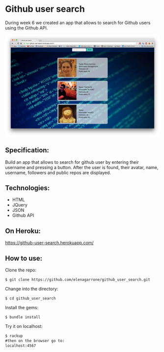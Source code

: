 Github user search
==================
During week 6 we created an app that allows to search for Github users using the Github API.

<img src="public/images/screenshot.png">

Specification:
--------------
Build an app that allows to search for github user by entering their username and pressing a button. After the user is found, their avatar, name, username, followers and public repos are displayed.

Technologies:
----
- HTML
- JQuery
- JSON
- Github API

On Heroku:
----------
https://github-user-search.herokuapp.com/

How to use:
-----------
Clone the repo:
```shell
$ git clone https://github.com/elenagarrone/github_user_search.git
```
Change into the directory:
```shell
$ cd github_user_search
```
Install the gems:
```shell
$ bundle install
```
Try it on localhost:
```shell
$ rackup
#then on the browser go to:
localhost:4567
```
